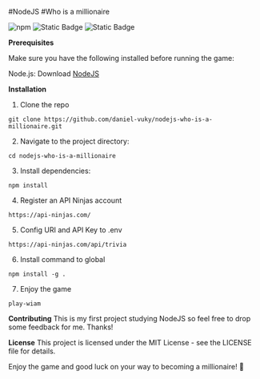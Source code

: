 #NodeJS
#Who is a millionaire

![npm](https://img.shields.io/npm/v/node) ![Static Badge](https://img.shields.io/badge/NodeJS-black) ![Static Badge](https://img.shields.io/badge/WhoIsAMillionaire-red)

**Prerequisites**

Make sure you have the following installed before running the game:

Node.js: Download <a href="https://nodejs.org/en">NodeJS</a>

**Installation**

1. Clone the repo

```
git clone https://github.com/daniel-vuky/nodejs-who-is-a-millionaire.git
```

2. Navigate to the project directory:

```
cd nodejs-who-is-a-millionaire
```

3. Install dependencies:

```
npm install
```

4. Register an API Ninjas account

```
https://api-ninjas.com/
```

5. Config URI and API Key to .env

```
https://api-ninjas.com/api/trivia
```

6. Install command to global

```
npm install -g .
```

7. Enjoy the game

```
play-wiam
```

**Contributing**
This is my first project studying NodeJS so feel free to drop some feedback for me.
Thanks!

**License**
This project is licensed under the MIT License - see the LICENSE file for details.

Enjoy the game and good luck on your way to becoming a millionaire! 🎉
